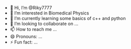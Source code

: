 - 👋 Hi, I’m @Riky7777
- 👀 I’m interested in Biomedical Physics
- 🌱 I’m currently learning some basics of c++ and python
- 💞️ I’m looking to collaborate on ...
- 📫 How to reach me ...
- 😄 Pronouns: ...
- ⚡ Fun fact: ...

<!---
Riky7777/Riky7777 is a ✨ special ✨ repository because its `README.md` (this file) appears on your GitHub profile.
You can click the Preview link to take a look at your changes.
--->
